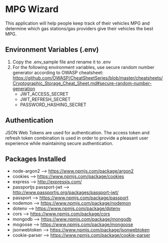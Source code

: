 # MPG Wizard
This application will help people keep track of their vehicles MPG and determine which gas stations/gas providers give their vehicles the best MPG.

## Environment Variables (.env)
1. Copy the .env_sample file and rename it to .env
2. For the following environment variables, use secure random number generator according to OWASP cheatsheet: https://github.com/OWASP/CheatSheetSeries/blob/master/cheatsheets/Cryptographic_Storage_Cheat_Sheet.md#secure-random-number-generation 
    - JWT_ACCESS_SECRET
    - JWT_REFRESH_SECRET
    - PASSWORD_HASHING_SECRET

## Authentication
JSON Web Tokens are used for authentication. The access token and refresh token combination is used in order to provide a pleasant user experience while maintaining secure authentication.

## Packages Installed
- node-argon2 --> https://www.npmjs.com/package/argon2
- cookies --> https://www.npmjs.com/package/cookies
- express --> http://expressjs.com/
- passportjs passport-jwt --> http://www.passportjs.org/packages/passport-jwt/
- passport --> https://www.npmjs.com/package/passport
- nodemon --> https://www.npmjs.com/package/nodemon
- dotenv --> https://www.npmjs.com/package/dotenv
- cors --> https://www.npmjs.com/package/cors
- mongodb --> https://www.npmjs.com/package/mongodb
- mogoose --> https://www.npmjs.com/package/mongoose
- jsonwebtoken --> https://www.npmjs.com/package/jsonwebtoken
- cookie-parser --> https://www.npmjs.com/package/cookie-parser